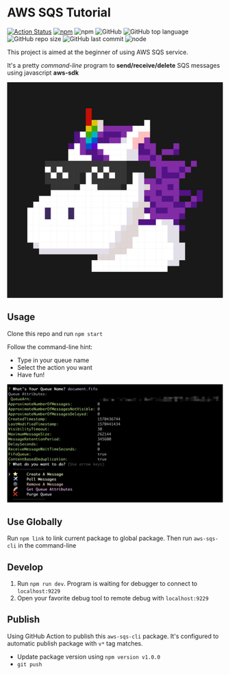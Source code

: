 # AWS SQS Tutorial

[![Action Status](https://github.com/xahhy/aws-sqs-cli/workflows/Node.js%20Test/badge.svg)](https://github.com/xahhy/aws-sqs-cli/actions)
[![npm](https://img.shields.io/npm/v/aws-sqs-cli)](https://www.npmjs.com/package/aws-sqs-cli)
![npm](https://img.shields.io/npm/dw/aws-sqs-cli)
![GitHub](https://img.shields.io/github/license/xahhy/aws-sqs-cli)
![GitHub top language](https://img.shields.io/github/languages/top/xahhy/aws-sqs-cli)
![GitHub repo size](https://img.shields.io/github/repo-size/xahhy/aws-sqs-cli)
![GitHub last commit](https://img.shields.io/github/last-commit/xahhy/aws-sqs-cli)
![node](https://img.shields.io/node/v/aws-sqs-cli)

This project is aimed at the beginner of using AWS SQS service.

It's a pretty _command-line_ program to **send/receive/delete** SQS messages using javascript **aws-sdk**

![menu.jpg](./src/assets/unicorn.jpg)

## Usage

Clone this repo and run `npm start`

Follow the command-line hint:

- Type in your queue name
- Select the action you want
- Have fun!

![menu.jpg](./src/assets/menu.jpg)

## Use Globally

Run `npm link` to link current package to global package. Then run `aws-sqs-cli` in the command-line

## Develop

1. Run `npm run dev`. Program is waiting for debugger to connect to `localhost:9229`
2. Open your favorite debug tool to remote debug with `localhost:9229`

## Publish

Using GitHub Action to publish this `aws-sqs-cli` package. It's configured to automatic publish package with `v*` tag matches.

- Update package version using `npm version v1.0.0`
- `git push`

